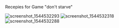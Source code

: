 Recepies for Game "don't starve" 


![screenshot_1544532293](https://user-images.githubusercontent.com/37418251/50446869-a5825700-095a-11e9-8c48-c40fcedf0b97.png)
![screenshot_1544532318](https://user-images.githubusercontent.com/37418251/50446870-a5825700-095a-11e9-9a8a-29d98633978f.png)
![screenshot_1544532288](https://user-images.githubusercontent.com/37418251/50446871-a5825700-095a-11e9-85cf-fd75f4efaf80.png)
